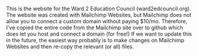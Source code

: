 This is the website for the Ward 2 Education Council (ward2edcouncil.org). 
The website was created with Mailchimp Websites, but Mailchimp does not allow you to connect a custom domain without paying $10/mo.
Therefore, I've copied the entire code from the Mailchimp site over to github which does let you host and connect a domain (for free!)
If we want to update this in the future, the easiest way probably is to make changes on Mailchimp Websites and then re-copy the relevant (or all) files.
